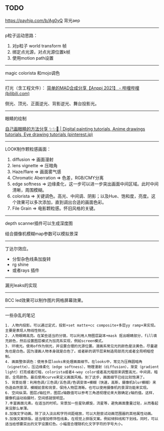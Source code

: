 ## TODO

https://payhip.com/b/Ag0yQ 背光aep

---

p粒子运动思路：

1. 对p粒子 world transform 帧
2. 绑定点光源，对点光源位置k帧
3. 使用motion path设置

---

magic colorista 和mojo调色

---

打光（含工程文件）： [简单的MAD合成分享【Anppi 2021】 - 哔哩哔哩 (bilibili.com)](https://www.bilibili.com/read/cv13382830?from=search&spm_id_from=333.337.0.0)

侧光、顶光、正面逆光、背影逆光、舞台投影光。

---

眼睛的绘制 

[自己画眼睛的方法分享 ✨✨👀 | Digital painting tutorials, Anime drawings tutorials, Eye drawing tutorials (pinterest.jp)](https://www.pinterest.jp/pin/580612576956568477/)

---

LOOK制作颗粒感画面：

1. diffusion => 画面漫射
2. lens vignette => 压暗角
3. Haze/flare => 画面雾气感
4. Chromatic Aberration => 色差，RGB/CMY分离
5. edge softness => 边缘柔化，这一步可以进一步突出画面中间区域。此时中间清晰，周围模糊。
6. colorista => 关键调色。高光、中间调、阴影；以及Hue、饱和度，亮度。这个效果可以多次添加，直到调出合适的画面色彩。
7. File Grain => 电影颗粒感。怀旧风格的关键。

---

depth scanner插件可以生成深度图

结合摄像机模糊map参数可以模拟景深

---

丁达尔效应。

- 分型杂色线条加旋转
- rg shine
- 或者rays 插件

---

漏光leaks的实现

---

BCC led效果可以制作图片网格屏幕效果。

---

一些杂乱的笔记
```
1. 人物内投影。可以通过定式，投影+set matte+cc composite+多层yy ramp+来实现。主要是表现人物线性侧光。
2. 人物眼睛高亮。在某些适当的分镜，可以利用人物图层副本+mask 抠出眼睛部分，fill填充颜色，然后设置图层模式为加亮系实现，例如screen模式。
3. 环境光。使用of作为侧光，并设置合理的光源位置。漫画系常见光的颜色是淡黄色，尽量避免也是白色。因为漫画人物本身就是白色了。或者新的调节层来制造局部亮光或者全局明暗控制。
4. 画面整体调色：使用多层looks来处理画面细节。在looks中，常见为压椭圆暗角（vignette），压边缘柔化（edge softness），物理漫射（diffusion），渐变（gradient light）打亮或者打暗，colorista或者4-way color或者高光暗部来调整高光，中间调，暗部，全局颜色。最后使用curve来定义画面风格。到了这步，画面细节已经比较饱满了。
5. 背景处理：利用色调/三色调/五色调/色调变体+模糊（快速，高斯，摄像机blur模糊）来伪造自然景深，模糊前景和背景，保持人物层清晰。也可以使用摄像机的景深功能来实现。
6. 空间纵深。图层z轴拉开，图层z轴数值可以参考三角透视理论来大致确定z轴的值。这样，摄像机运动拍摄时，空间感就很明显。
7.丰富画面元素。在适当的时机，背景加一些星轨螺旋，流星等，避免画面重量过轻，从而看起来没那么单薄。
8.加强文字动画。除了淡入淡出和字符间距缩放，可以大胆尝试动画范围器的其他属性动画。
9.加强文案排版。适当增加修饰性线条，在视觉上排版文案。例如倾斜线和下划线。同时，可以适当给想要突出的文字设置红色。小幅度合理随机化文字字符的字号大小。
```

